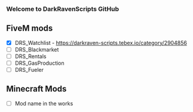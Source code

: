 ### Welcome to DarkRavenScripts GitHub

## FiveM mods
- [X] DRS_Watchlist - https://darkraven-scripts.tebex.io/category/2904856
- [ ] DRS_Blackmarket
- [ ] DRS_Rentals
- [ ] DRS_GasProduction
- [ ] DRS_Fueler

## Minecraft Mods
- [ ] Mod name in the works
